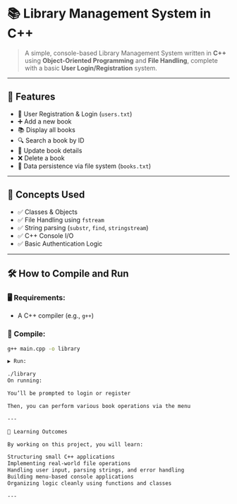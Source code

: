 # 📚 Library Management System in C++

> A simple, console-based Library Management System written in **C++** using **Object-Oriented Programming** and **File Handling**, complete with a basic **User Login/Registration** system.

---

## 🚀 Features

- 👤 User Registration & Login (`users.txt`)
- ➕ Add a new book
- 📚 Display all books
- 🔍 Search a book by ID
- 📝 Update book details
- ❌ Delete a book
- 💾 Data persistence via file system (`books.txt`)

---

## 🧠 Concepts Used

- ✅ Classes & Objects
- ✅ File Handling using `fstream`
- ✅ String parsing (`substr`, `find`, `stringstream`)
- ✅ C++ Console I/O
- ✅ Basic Authentication Logic

---


## 🛠 How to Compile and Run

### 🖥 Requirements:
- A C++ compiler (e.g., `g++`)

### 🔧 Compile:
```bash
g++ main.cpp -o library

▶️ Run:

./library
On running:

You’ll be prompted to login or register

Then, you can perform various book operations via the menu

---

🎯 Learning Outcomes

By working on this project, you will learn:

Structuring small C++ applications
Implementing real-world file operations
Handling user input, parsing strings, and error handling
Building menu-based console applications
Organizing logic cleanly using functions and classes

---

